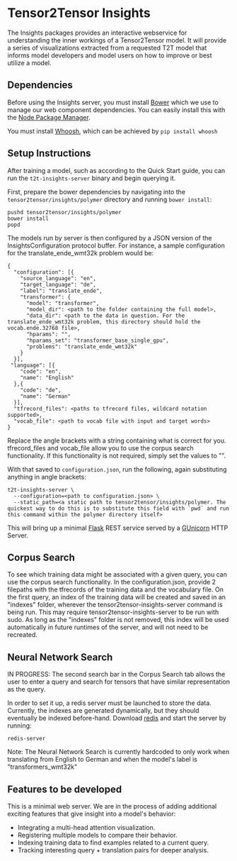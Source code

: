# Tensor2Tensor Insights

The Insights packages provides an interactive webservice for understanding the
inner workings of a Tensor2Tensor model.  It will provide a series of
visualizations extracted from a requested T2T model that informs model developers
and model users on how to improve or best utilize a model.

## Dependencies

Before using the Insights server, you must install [Bower](https://bower.io/)
which we use to manage our web component dependencies.  You can easily install
this with the [Node Package Manager](https://www.npmjs.com/).

You must install [Whoosh](https://pypi.python.org/pypi/Whoosh/), which can be achieved by `pip install whoosh`

## Setup Instructions

After training a model, such as according to the Quick Start guide, you can run
the `t2t-insights-server` binary and begin querying it.

First, prepare the bower dependencies by navigating into the
`tensor2tensor/insights/polymer` directory and running `bower install`:

```
pushd tensor2tensor/insights/polymer
bower install
popd
```

The models run by server is then configured by a JSON version of the
InsightsConfiguration protocol buffer.  For instance, a sample configuration
for the translate_ende_wmt32k problem would be:

```
{
  "configuration": [{
    "source_language": "en",
    "target_language": "de",
    "label": "translate_ende",
    "transformer": {
      "model": "transformer",
      "model_dir": <path to the folder containing the full model>,
      "data_dir": <path to the data in question. For the translate_ende_wmt32k problem, this directory should hold the vocab.ende.32768 file>,
      "hparams": "",
      "hparams_set": "transformer_base_single_gpu",
      "problems": "translate_ende_wmt32k"
    }
  }],
 "language": [{
    "code": "en",
    "name": "English"
  },{
    "code": "de",
    "name": "German"
  }],
  "tfrecord_files": <paths to tfrecord files, wildcard notation supported>,
  "vocab_file": <path to vocab file with input and target words>
}
```

Replace the angle brackets with a string containing what is correct for you. 
tfrecord_files and vocab_file allow you to use the 
corpus search functionality. If this functionality is not required, simply 
set the values to "".

With that saved to `configuration.json`, run the following, again substituting
anything in angle brackets:

```
t2t-insights-server \
  --configuration=<path to configuration.json> \
  --static_path=<a static path to tensor2tensor/insights/polymer. The quickest way to do this is to substitute this field with `pwd` and run this command within the polymer directory itself>
```

This will bring up a minimal [Flask](http://flask.pocoo.org/) REST service
served by a [GUnicorn](http://gunicorn.org/) HTTP Server.

## Corpus Search
To see which training data might be associated with a given query, you can use
the corpus search functionality. In the configuration.json, provide 2 filepaths with
the tfrecords of the training data and the vocabulary file. On the first query,
an index of the training data will be created and saved in an "indexes" folder,
wherever the tensor2tensor-insights-server command is being run. This may require
tensor2tensor-insights-server to be run with sudo. As long as the "indexes" folder
is not removed, this index will be used automatically in future runtimes of the 
server, and will not need to be recreated.

## Neural Network Search
IN PROGRESS: The second search bar in the Corpus Search tab allows the user to enter 
a query and search for tensors that have similar representation as the query. 

In order to set it up, a redis server must be launched to store the data. Currently, 
the indexes are generated dynamically, but they should eventually be indexed before-hand. 
Download [redis](https://redis.io/) and start the server by running:

```
redis-server
```

Note: The Neural Network Search is currently hardcoded to only work when translating
from English to German and when the model's label is "transformers_wmt32k"

## Features to be developed

This is a minimal web server.  We are in the process of adding additional
exciting features that give insight into a model's behavior:

  * Integrating a multi-head attention visualization.
  * Registering multiple models to compare their behavior.
  * Indexing training data to find examples related to a current query.
  * Tracking interesting query + translation pairs for deeper analysis.
